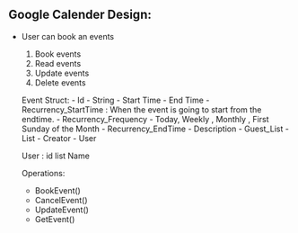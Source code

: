 ## Google Calender Design: 
- User can book an events 
  1. Book events 
  2. Read events 
  3. Update events 
  4. Delete events 
    
    Event Struct: 
        - Id - String 
        - Start Time 
        - End  Time 
        - Recurrency_StartTime : When the event is going to start from the endtime. 
        - Recurrency_Frequency - Today, Weekly , Monthly , First Sunday of the Month 
        - Recurrency_EndTime 
        - Description 
        - Guest_List - List<User>
        - Creator - User 

    User : 
     id 
     list<Event>
     Name 

    Operations:
    - BookEvent()
    - CancelEvent()
    - UpdateEvent()
    - GetEvent()
    